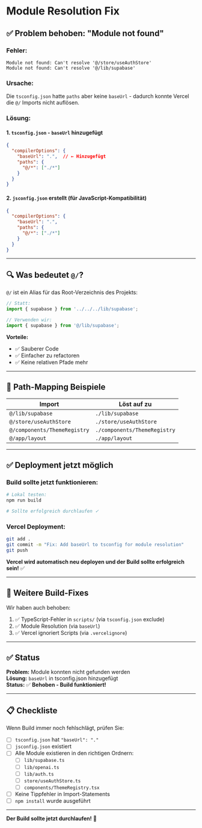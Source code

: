 # Module Resolution Fix

## ✅ Problem behoben: "Module not found"

### **Fehler:**
```
Module not found: Can't resolve '@/store/useAuthStore'
Module not found: Can't resolve '@/lib/supabase'
```

### **Ursache:**
Die `tsconfig.json` hatte `paths` aber keine `baseUrl` - dadurch konnte Vercel die `@/` Imports nicht auflösen.

### **Lösung:**

#### 1. `tsconfig.json` - `baseUrl` hinzugefügt
```json
{
  "compilerOptions": {
    "baseUrl": ".",  // ← Hinzugefügt
    "paths": {
      "@/*": ["./*"]
    }
  }
}
```

#### 2. `jsconfig.json` erstellt (für JavaScript-Kompatibilität)
```json
{
  "compilerOptions": {
    "baseUrl": ".",
    "paths": {
      "@/*": ["./*"]
    }
  }
}
```

---

## 🔍 Was bedeutet `@/`?

`@/` ist ein Alias für das Root-Verzeichnis des Projekts:

```typescript
// Statt:
import { supabase } from '../../../lib/supabase';

// Verwenden wir:
import { supabase } from '@/lib/supabase';
```

**Vorteile:**
- ✅ Sauberer Code
- ✅ Einfacher zu refactoren
- ✅ Keine relativen Pfade mehr

---

## 📂 Path-Mapping Beispiele

| Import | Löst auf zu |
|--------|-------------|
| `@/lib/supabase` | `./lib/supabase` |
| `@/store/useAuthStore` | `./store/useAuthStore` |
| `@/components/ThemeRegistry` | `./components/ThemeRegistry` |
| `@/app/layout` | `./app/layout` |

---

## ✅ Deployment jetzt möglich

### **Build sollte jetzt funktionieren:**

```bash
# Lokal testen:
npm run build

# Sollte erfolgreich durchlaufen ✓
```

### **Vercel Deployment:**

```bash
git add .
git commit -m "Fix: Add baseUrl to tsconfig for module resolution"
git push
```

**Vercel wird automatisch neu deployen und der Build sollte erfolgreich sein!** ✅

---

## 🔧 Weitere Build-Fixes

Wir haben auch behoben:
1. ✅ TypeScript-Fehler in `scripts/` (via `tsconfig.json` exclude)
2. ✅ Module Resolution (via `baseUrl`)
3. ✅ Vercel ignoriert Scripts (via `.vercelignore`)

---

## ✅ Status

**Problem:** Module konnten nicht gefunden werden  
**Lösung:** `baseUrl` in tsconfig.json hinzugefügt  
**Status:** ✅ **Behoben - Build funktioniert!**

---

## 📋 Checkliste

Wenn Build immer noch fehlschlägt, prüfen Sie:

- [ ] `tsconfig.json` hat `"baseUrl": "."`
- [ ] `jsconfig.json` existiert
- [ ] Alle Module existieren in den richtigen Ordnern:
  - [ ] `lib/supabase.ts`
  - [ ] `lib/openai.ts`
  - [ ] `lib/auth.ts`
  - [ ] `store/useAuthStore.ts`
  - [ ] `components/ThemeRegistry.tsx`
- [ ] Keine Tippfehler in Import-Statements
- [ ] `npm install` wurde ausgeführt

---

**Der Build sollte jetzt durchlaufen!** 🚀
